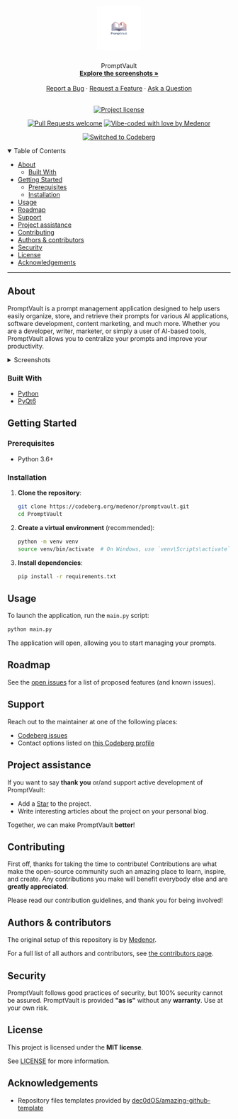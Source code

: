 <h1 align="center">
  <a href="https://codeberg.org/medenor/promptvault">
    <img src="docs/images/promptvault_logo.svg" alt="Logo" width="100" height="100">
  </a>
</h1>

<div align="center">
  PromptVault
  <br />
  <a href="#about"><strong>Explore the screenshots »</strong></a>
  <br />
  <br />
  <a href="https://codeberg.org/medenor/promptvault/issues">Report a Bug</a>
  ·
  <a href="https://codeberg.org/medenor/promptvault/issues">Request a Feature</a>
  ·
  <a href="https://codeberg.org/medenor/promptvault/issues">Ask a Question</a>
</div>

<div align="center">
<br />

[![Project license](https://img.shields.io/github/license/medenor/promptvault.svg?style=flat-square)](LICENSE)

[![Pull Requests welcome](https://img.shields.io/badge/PRs-welcome-ff69b4.svg?style=flat-square)](https://codeberg.org/medenor/promptvault/issues)
[![Vibe-coded with love by Medenor](https://img.shields.io/badge/%3C%2F%3E%20with%20%E2%99%A5%20by-Medenor-ff1414.svg?style=flat-square)](https://codeberg.org/medenor)

[![Switched to Codeberg](https://img.shields.io/badge/Switched_to-Codeberg-blue?style=for-the-badge&logo=codeberg&logoColor=white)](https://codeberg.org/medenor/promptvault/)

</div>

<details open="open">
<summary>Table of Contents</summary>

- [About](#about)
  - [Built With](#built-with)
- [Getting Started](#getting-started)
  - [Prerequisites](#prerequisites)
  - [Installation](#installation)
- [Usage](#usage)
- [Roadmap](#roadmap)
- [Support](#support)
- [Project assistance](#project-assistance)
- [Contributing](#contributing)
- [Authors & contributors](#authors--contributors)
- [Security](#security)
- [License](#license)
- [Acknowledgements](#acknowledgements)

</details>

---

## About

PromptVault is a prompt management application designed to help users easily organize, store, and retrieve their prompts for various AI applications, software development, content marketing, and much more. Whether you are a developer, writer, marketer, or simply a user of AI-based tools, PromptVault allows you to centralize your prompts and improve your productivity.

<details>
<summary>Screenshots</summary>
<br>

| Home Page | Prompt Editor | Categories Management |
| :---: | :---: | :---: |
| <img src="docs/images/promptvault_screenshot_homepage.jpg" title="Home Page" width="100%"> | <img src="docs/images/promptvault_screenshot_prompt_editor.jpg" title="Prompt Editor" width="100%"> | <img src="docs/images/promptvault_screenshot_categories_management.jpg" title="Categories Management" width="100%"> |

</details>

### Built With

*   [Python](https://www.python.org/)
*   [PyQt6](https://riverbankcomputing.com/software/pyqt/)

## Getting Started

### Prerequisites

*   Python 3.6+

### Installation

1.  **Clone the repository**:
    ```bash
    git clone https://codeberg.org/medenor/promptvault.git
    cd PromptVault
    ```

2.  **Create a virtual environment** (recommended):
    ```bash
    python -m venv venv
    source venv/bin/activate  # On Windows, use `venv\Scripts\activate`
    ```

3.  **Install dependencies**:
    ```bash
    pip install -r requirements.txt
    ```

## Usage

To launch the application, run the `main.py` script:

```bash
python main.py
```

The application will open, allowing you to start managing your prompts.

## Roadmap

See the [open issues](https://codeberg.org/medenor/promptvault/issues) for a list of proposed features (and known issues).

## Support

Reach out to the maintainer at one of the following places:

- [Codeberg issues](https://codeberg.org/medenor/promptvault/issues)
- Contact options listed on [this Codeberg profile](https://codeberg.org/medenor)

## Project assistance

If you want to say **thank you** or/and support active development of PromptVault:

- Add a [Star](https://codeberg.org/medenor/promptvault) to the project.
- Write interesting articles about the project on your personal blog.

Together, we can make PromptVault **better**!

## Contributing

First off, thanks for taking the time to contribute! Contributions are what make the open-source community such an amazing place to learn, inspire, and create. Any contributions you make will benefit everybody else and are **greatly appreciated**.

Please read our contribution guidelines, and thank you for being involved!

## Authors & contributors

The original setup of this repository is by [Medenor](https://codeberg.org/medenor).

For a full list of all authors and contributors, see [the contributors page](https://codeberg.org/medenor/promptvault/graphs/contributors).

## Security

PromptVault follows good practices of security, but 100% security cannot be assured.
PromptVault is provided **"as is"** without any **warranty**. Use at your own risk.

## License

This project is licensed under the **MIT license**.

See [LICENSE](LICENSE) for more information.

## Acknowledgements

*   Repository files templates provided by [dec0dOS/amazing-github-template](https://github.com/dec0dOS/amazing-github-template)
